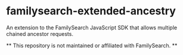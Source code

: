 # familysearch-extended-ancestry
An extension to the FamilySearch JavaScript SDK that allows multiple chained ancestor requests.

** This repository is not maintained or affiliated with FamilySearch. **
